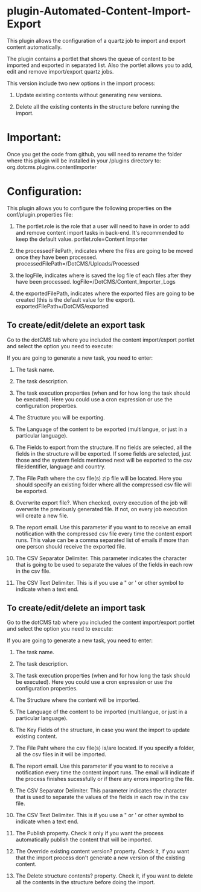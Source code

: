 plugin-Automated-Content-Import-Export
======================================

This plugin allows the configuration of a quartz job to import and export content automatically.

The plugin contains a portlet that shows the queue of content to be imported and exported in separated list. 
Also the portlet allows you to add, edit and remove import/export quartz jobs.

This version include two new options in the import process:

1. Update existing contents without generating new versions.

2. Delete all the existing contents in the structure before running the import.


Important:
=========

Once you get the code from github, you will need to rename the folder where this plugin will be installed in your /plugins directory to: org.dotcms.plugins.contentImporter


Configuration:
==============
This plugin allows you to configure the following properties on the conf/plugin.properties file:

1. The portlet.role is the role that a user will need to have in order to add and remove content import tasks in back-end. It's recommended to keep the default value.
portlet.role=Content Importer

2. the processedFilePath, indicates where the files are going to be moved once they have been processed.
processedFilePath=/DotCMS/Uploads/Processed

3. the logFile, indicates where is saved the log file of each files after they have been processed.
logFile=/DotCMS/Content_Importer_Logs

4. the exportedFilePath, indicates where the exported files are going to be created (this is the default value for the export).
exportedFilePath=/DotCMS/exported


To create/edit/delete an export task 
------------------------------------

Go to the dotCMS tab where you included the content import/export portlet and select the option you need to execute:

If you are going to generate a new task, you need to enter:

1. The task name.

2. The task description.

3. The task execution properties (when and for how long the task should be executed). Here you could use a cron expression or use the configuration properties.

4. The Structure you will be exporting.

5. The Language of the content to be exported (multilangue, or just in a particular language).

6. The Fields to export from the structure. If no fields are selected, all the fields in the structure will be exported. If some fields are selected, just those  and the system fields mentioned next will be exported to the csv file:identifier, language and country.

7. The File Path where the csv file(s) zip file will be located. Here you should specify an existing folder where all the compressed csv file will be exported.

8. Overwrite export file?. When checked, every execution of the job will overwrite the previously generated file. If not, on every job execution will create a new file.

9. The report email. Use this parameter if you want to to receive an email notification with the compressed csv file every time the content export runs. This value can be a comma separated list of emails if more than one person should receive the exported file.

10. The CSV Separator Delimiter. This parameter indicates the character that is going to be used to separate the values of the fields in each row in the csv file.

11. The CSV Text Delimiter. This is if you use a " or ' or other symbol to indicate when a text end.


To create/edit/delete an import task 
------------------------------------

Go to the dotCMS tab where you included the content import/export portlet and select the option you need to execute:

If you are going to generate a new task, you need to enter:

1. The task name.

2. The task description.

3. The task execution properties (when and for how long the task should be executed). Here you could use a cron expression or use the configuration properties.

4. The Structure where the content will be imported.

5. The Language of the content to be imported (multilangue, or just in a particular language).

6. The Key Fields of the structure, in case you want the import to update existing content.

7. The File Paht where the csv file(s) is/are located. If you specify a folder, all the csv files in it will be imported.

8. The report email. Use this parameter if you want to to receive a notification every time the content import runs. The email will indicate if the process finishes sucessfully or if there any errors importing the file.

9. The CSV Separator Delimiter. This parameter indicates the character that is used to separate the values of the fields in each row in the csv file.

10. The CSV Text Delimiter. This is if you use a " or ' or other symbol to indicate when a text end.

11. The Publish property. Check it only if you want the process automatically publish the content that will be imported.

12. The Override existing content version? property. Check it, if you want that the import process don't generate a new version of the existing content.

13. The Delete structure contents? property. Check it, if you want to delete all the contents in the structure before doing the import.

